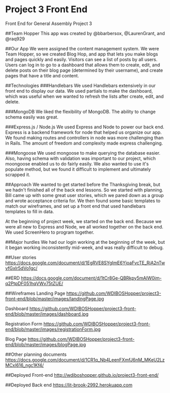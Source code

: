 # Project 3 Front End
Front End for General Assembly Project 3 

##Team Hopper
This app was created by @bbarbersox, @LaurenGrant, and @raq929

##Our App
We were assigned the content management system. We were Team Hopper, so we created Blog Hop, and app that lets you make blogs and pages quickly and easily. Visitors can see a list of posts by all users. Users can log in to go to a dashboard that allows them to create, edit, and delete posts on their blog page (determined by their username), and create pages that have a title and content. 

##Technologies
###Handlebars
We used Handlebars extensively in our front end to display our data. We used partials to make the dashboard, which was useful when we wanted to refresh the lists after create, edit, and delete. 

###MongoDB
We liked the flexibility of MongoDB. The ability to change schema easily was great. 

###Express.js / Node.js
We used Express and Node to power our back end. Express is a backend framework for node that helped us organize our app. We found making routes and controllers in node was more challenging than in Rails. The amount of freedom and complexity made express challenging. 

###Mongoose
We used mongoose to make querying the database easier. Also, having schema with validation was important to our project, which moongoose enabled us to do fairly easily. We also wanted to use it's populate method, but we found it difficult to implement and ultimately scrapped it. 

##Approach
We wanted to get started before the Thanksgiving break, but we hadn't finished all of the back end lessons. So we started with planning. Bill came up with some great user stories, which we pared down as a group and wrote acceptance criteria for. We then found some basic templates to match our wireframes, and set up a front end that used handlebars templates to fill in data. 

At the beginning of project week, we started on the back end. Because we were all new to Express and Node, we all worked together on the back end. We used ScreenHero to program together. 

##Major hurdles
We had our login working at the beginning of the week, but it began working inconsistently mid-week, and was really difficult to debug. 

##User stories
https://docs.google.com/document/d/1EgRVE8SYgImE6YjoaFvcTE_RiA2nTwvfGxlr5dVo1gc/

##ERD
https://docs.google.com/document/d/1tCr8Ge-QBRkpy5mAIW0im-q2PtpDF051hqVWv75tZUE/

##Wireframes
Landing Page https://github.com/WDIBOSHopper/project3-front-end/blob/master/images/landingPage.jpg

Dashboard https://github.com/WDIBOSHopper/project3-front-end/blob/master/images/dashboard.jpg

Registration Form https://github.com/WDIBOSHopper/project3-front-end/blob/master/images/registrationForm.jpg 

Blog Page https://github.com/WDIBOSHopper/project3-front-end/blob/master/images/blogPage.jpg 


##Other planning documents
https://docs.google.com/document/d/1CR1q_Nb4LeenFXmfJ6nM_MKeU2LzMCxl616_ngc1Kf4/

##Deployed Front-end
http://wdiboshopper.github.io/project3-front-end/

##Deployed Back end
https://lit-brook-2992.herokuapp.com



